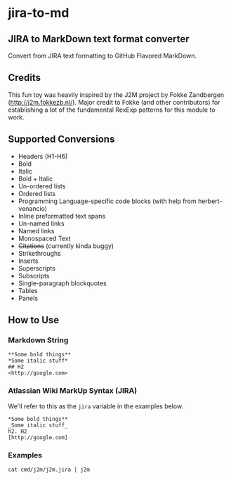 # jira-to-md

## JIRA to MarkDown text format converter
Convert from JIRA text formatting to GitHub Flavored MarkDown.

## Credits
This fun toy was heavily inspired by the J2M project by Fokke Zandbergen (http://j2m.fokkezb.nl/). Major credit to Fokke (and other contributors) for establishing a lot of the fundamental RexExp patterns for this module to work.


## Supported Conversions

* Headers (H1-H6)
* Bold
* Italic
* Bold + Italic
* Un-ordered lists
* Ordered lists
* Programming Language-specific code blocks (with help from herbert-venancio)
* Inline preformatted text spans
* Un-named links
* Named links
* Monospaced Text
* ~~Citations~~ (currently kinda buggy)
* Strikethroughs
* Inserts
* Superscripts
* Subscripts
* Single-paragraph blockquotes
* Tables
* Panels 


## How to Use

### Markdown String

```
**Some bold things**
*Some italic stuff*
## H2
<http://google.com>
```

### Atlassian Wiki MarkUp Syntax (JIRA)

We'll refer to this as the `jira` variable in the examples below.

```
*Some bold things**
_Some italic stuff_
h2. H2
[http://google.com]
```

### Examples

```
cat cmd/j2m/j2m.jira | j2m
```
